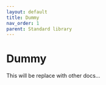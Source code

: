 ```yaml
---
layout: default
title: Dummy
nav_order: 1
parent: Standard library
---
```


# Dummy

This will be replace with other docs...
